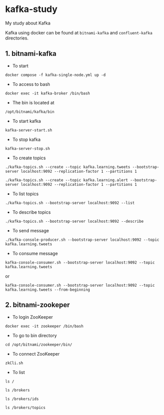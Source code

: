 # kafka-study
My study about Kafka

Kafka using docker can be found at `bitnami-kafka` and `confluent-kafka` directories.

## 1. bitnami-kafka

- To start

`docker compose -f kafka-single-node.yml up -d`

- To access to bash

`docker exec -it kafka-broker /bin/bash`

- The bin is located at

`/opt/bitnami/kafka/bin`

- To start kafka

`kafka-server-start.sh`

- To stop kafka

`kafka-server-stop.sh`

- To create topics

`./kafka-topics.sh --create --topic kafka.learning.tweets --bootstrap-server localhost:9092 --replication-factor 1 --partitions 1`

`./kafka-topics.sh --create --topic kafka.learning.alert --bootstrap-server localhost:9092 --replication-factor 1 --partitions 1`

- To list topics

`./kafka-topics.sh --bootstrap-server localhost:9092 --list`

- To describe topics

`./kafka-topics.sh --bootstrap-server localhost:9092 --describe`

- To send message

`./kafka-console-producer.sh --bootstrap-server localhost:9092 --topic kafka.learning.tweets`

- To consume message

`kafka-console-consumer.sh --bootstrap-server localhost:9092 --topic kafka.learning.tweets`

or 

`kafka-console-consumer.sh --bootstrap-server localhost:9092 --topic kafka.learning.tweets --from-beginning`

## 2. bitnami-zookeper

- To login ZooKeeper

`docker exec -it zookeeper /bin/bash`

- To go to bin directory

`cd /opt/bitnami/zookeeper/bin/`

- To connect ZooKeeper

`zkCli.sh`

- To list

`ls /`

`ls /brokers`

`ls /brokers/ids`

`ls /brokers/topics`